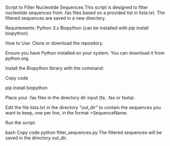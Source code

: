 
Script to Filter Nucleotide Sequences
This script is designed to filter nucleotide sequences from .fas files based on a provided list in lista.txt. 
The filtered sequences are saved in a new directory.

Requirements:
Python 3.x
Biopython (can be installed with pip install biopython)

How to Use:
Clone or download the repository.

Ensure you have Python installed on your system. You can download it from python.org.

Install the Biopython library with the command:

Copy code

pip install biopython

Place your .fas files in the directory dir input (fa, .fas or fasta).

Edit the file lista.txt in the directory "out_dir" to contain the sequences you want to keep, one per line, in the format >SequenceName.

Run the script:

bash
Copy code
python filter_sequences.py
The filtered sequences will be saved in the directory out_dir.






